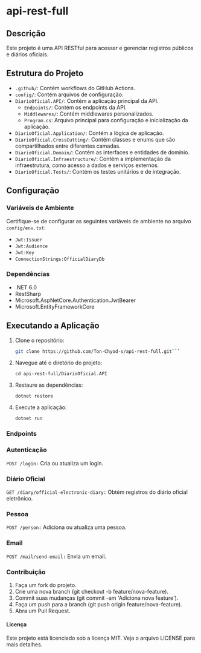 # api-rest-full

## Descrição

Este projeto é uma API RESTful para acessar e gerenciar registros públicos e diários oficiais.

## Estrutura do Projeto

- `.github/`: Contém workflows do GitHub Actions.
- `config/`: Contém arquivos de configuração.
- `DiarioOficial.API/`: Contém a aplicação principal da API.
  - `Endpoints/`: Contém os endpoints da API.
  - `Middlewares/`: Contém middlewares personalizados.
  - `Program.cs`: Arquivo principal para configuração e inicialização da aplicação.
- `DiarioOficial.Application/`: Contém a lógica de aplicação.
- `DiarioOficial.CrossCutting/`: Contém classes e enums que são compartilhados entre diferentes camadas.
- `DiarioOficial.Domain/`: Contém as interfaces e entidades de domínio.
- `DiarioOficial.Infraestructure/`: Contém a implementação da infraestrutura, como acesso a dados e serviços externos.
- `DiarioOficial.Tests/`: Contém os testes unitários e de integração.

## Configuração

### Variáveis de Ambiente

Certifique-se de configurar as seguintes variáveis de ambiente no arquivo `config/env.txt`:

- `Jwt:Issuer`
- `Jwt:Audience`
- `Jwt:Key`
- `ConnectionStrings:OfficialDiaryDb`

### Dependências

- .NET 6.0
- RestSharp
- Microsoft.AspNetCore.Authentication.JwtBearer
- Microsoft.EntityFrameworkCore

## Executando a Aplicação

1. Clone o repositório:
   ```sh
   git clone https://github.com/Ton-Chyod-s/api-rest-full.git```

2. Navegue até o diretório do projeto:
   
    ```cd api-rest-full/DiarioOficial.API```

3. Restaure as dependências:
   
    ```dotnet restore```

4. Execute a aplicação:
   
    ```dotnet run```

### Endpoints

### Autenticação

```POST /login:``` Cria ou atualiza um login.

### Diário Oficial

```GET /diary/official-electronic-diary:``` Obtém registros do diário oficial eletrônico.

### Pessoa

```POST /person:``` Adiciona ou atualiza uma pessoa.

### Email

```POST /mail/send-email:``` Envia um email.

### Contribuição

1. Faça um fork do projeto.
2. Crie uma nova branch (git checkout -b feature/nova-feature).
3. Commit suas mudanças (git commit -am 'Adiciona nova feature').
4. Faça um push para a branch (git push origin feature/nova-feature).
5. Abra um Pull Request.

#### Licença

Este projeto está licenciado sob a licença MIT. Veja o arquivo LICENSE para mais detalhes.


